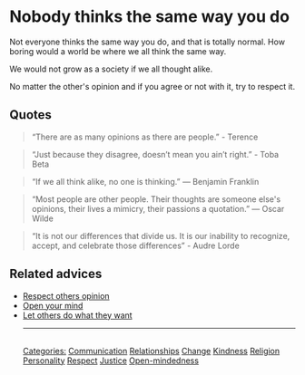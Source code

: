 # Nobody thinks the same way you do

Not everyone thinks the same way you do, and that is totally normal. How boring would a world be where we all think the same way.

We would not grow as a society if we all thought alike.

No matter the other's opinion and if you agree or not with it, try to respect it.

## Quotes

> “There are as many opinions as there are people.” - Terence

> “Just because they disagree, doesn’t mean you ain’t right.” - Toba Beta

> “If we all think alike, no one is thinking.” ― Benjamin Franklin

> “Most people are other people. Their thoughts are someone else's opinions, their lives a mimicry, their passions a quotation.” ― Oscar Wilde

> “It is not our differences that divide us. It is our inability to recognize, accept, and celebrate those differences” - Audre Lorde

## Related advices

- [Respect others opinion](../Respect%20others%20opinion/index.md)
- [Open your mind](../Open%20your%20mind/index.md)
- [Let others do what they want](../Let%20others%20do%20what%20they%20want/index.md)<hr/><br/>[Categories:](../Categories/index.md) [Communication](../Categories/Communication.md) [Relationships](../Categories/Relationships.md) [Change](../Categories/Change.md) [Kindness](../Categories/Kindness.md) [Religion](../Categories/Religion.md) [Personality](../Categories/Personality.md) [Respect](../Categories/Respect.md) [Justice](../Categories/Justice.md) [Open-mindedness](../Categories/Open-mindedness.md)